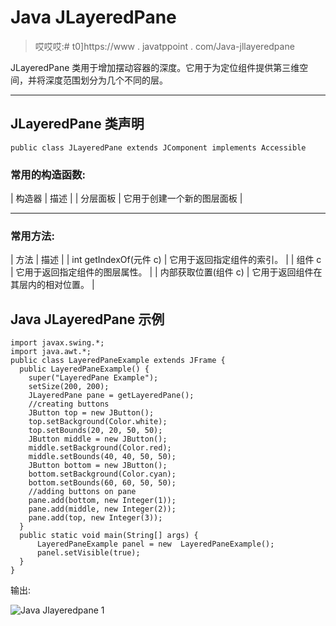 # Java JLayeredPane

> 哎哎哎:# t0]https://www . javatppoint . com/Java-jllayeredpane

JLayeredPane 类用于增加摆动容器的深度。它用于为定位组件提供第三维空间，并将深度范围划分为几个不同的层。

* * *

## JLayeredPane 类声明

```
public class JLayeredPane extends JComponent implements Accessible

```

### 常用的构造函数:

| 构造器 | 描述 |
| 分层面板 | 它用于创建一个新的图层面板 |

* * *

### 常用方法:

| 方法 | 描述 |
| int getIndexOf(元件 c) | 它用于返回指定组件的索引。 |
| 组件 c | 它用于返回指定组件的图层属性。 |
| 内部获取位置(组件 c) | 它用于返回组件在其层内的相对位置。 |

## Java JLayeredPane 示例

```
import javax.swing.*;
import java.awt.*;
public class LayeredPaneExample extends JFrame {
  public LayeredPaneExample() {
    super("LayeredPane Example");
    setSize(200, 200);
    JLayeredPane pane = getLayeredPane();
    //creating buttons
    JButton top = new JButton();
    top.setBackground(Color.white);
    top.setBounds(20, 20, 50, 50);
    JButton middle = new JButton();
    middle.setBackground(Color.red);
    middle.setBounds(40, 40, 50, 50);
    JButton bottom = new JButton();
    bottom.setBackground(Color.cyan);
    bottom.setBounds(60, 60, 50, 50);
    //adding buttons on pane
    pane.add(bottom, new Integer(1));
    pane.add(middle, new Integer(2));
    pane.add(top, new Integer(3));
  }
  public static void main(String[] args) {
	  LayeredPaneExample panel = new  LayeredPaneExample();
      panel.setVisible(true);
  }
}

```

输出:

![Java Jlayeredpane 1](../img/70e0de7e5eee922332f98e6bfc0ab996.png)